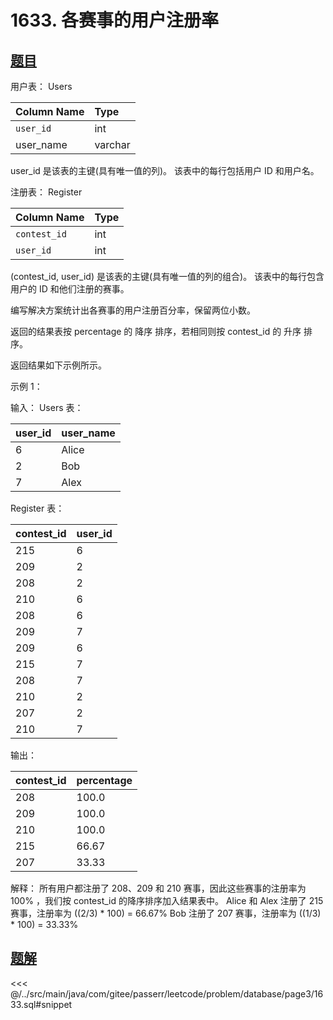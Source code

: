 # 1633. 各赛事的用户注册率
## [题目](https://leetcode.cn/problems/percentage-of-users-attended-a-contest/)

用户表： Users

| Column Name | Type    |
|:------------|:--------|
| `user_id`   | int     |
| user_name   | varchar |

user_id 是该表的主键(具有唯一值的列)。
该表中的每行包括用户 ID 和用户名。

注册表： Register

| Column Name  | Type |
|:-------------|:-----|
| `contest_id` | int  |
| `user_id`    | int  |

(contest_id, user_id) 是该表的主键(具有唯一值的列的组合)。
该表中的每行包含用户的 ID 和他们注册的赛事。

编写解决方案统计出各赛事的用户注册百分率，保留两位小数。

返回的结果表按 percentage 的 降序 排序，若相同则按 contest_id 的 升序 排序。

返回结果如下示例所示。

示例 1：

输入：
Users 表：

| user_id | user_name |
|:--------|:----------|
| 6       | Alice     |
| 2       | Bob       |
| 7       | Alex      |

Register 表：

| contest_id | user_id |
|:-----------|:--------|
| 215        | 6       |
| 209        | 2       |
| 208        | 2       |
| 210        | 6       |
| 208        | 6       |
| 209        | 7       |
| 209        | 6       |
| 215        | 7       |
| 208        | 7       |
| 210        | 2       |
| 207        | 2       |
| 210        | 7       |

输出：

| contest_id | percentage |
|:-----------|:-----------|
| 208        | 100.0      |
| 209        | 100.0      |
| 210        | 100.0      |
| 215        | 66.67      |
| 207        | 33.33      |

解释：
所有用户都注册了 208、209 和 210 赛事，因此这些赛事的注册率为 100% ，我们按 contest_id 的降序排序加入结果表中。
Alice 和 Alex 注册了 215 赛事，注册率为 ((2/3) * 100) = 66.67%
Bob 注册了 207 赛事，注册率为 ((1/3) * 100) = 33.33%

## [题解](https://github.com/PasseRR/JavaLeetCode/blob/master/src/main/java/com/gitee/passerr/leetcode/problem/database/page3/1633.sql)

<<< @/../src/main/java/com/gitee/passerr/leetcode/problem/database/page3/1633.sql#snippet
